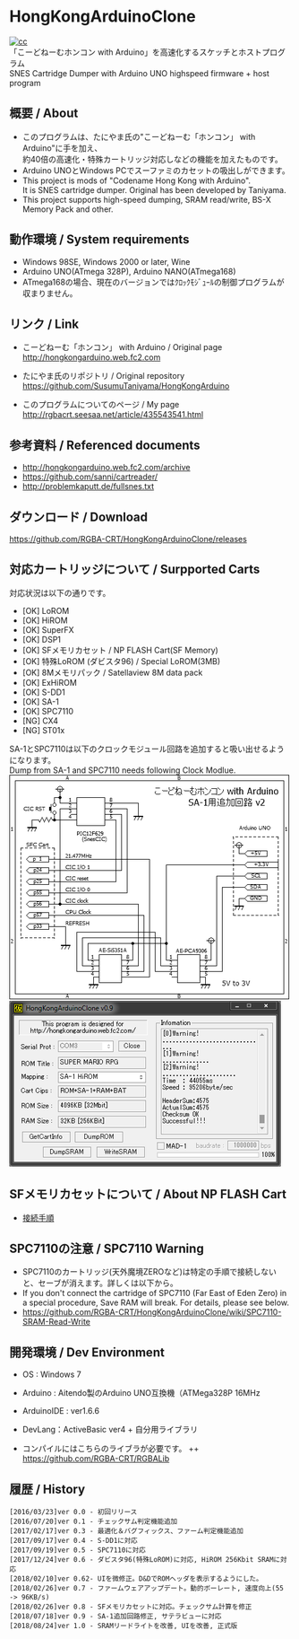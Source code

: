 # HongKongArduinoClone
[![cc](https://licensebuttons.net/l/by-nc/4.0/88x31.png)](https://creativecommons.org/licenses/by-nc/4.0/)  
 「こーどねーむホンコン with Arduino」を高速化するスケッチとホストプログラム  
SNES Cartridge Dumper with Arduino UNO highspeed firmware + host program  


## 概要 / About
+ このプログラムは、たにやま氏の"こーどねーむ「ホンコン」 with Arduino"に手を加え、  
  約40倍の高速化・特殊カートリッジ対応しなどの機能を加えたものです。
+ Arduino UNOとWindows PCでスーファミのカセットの吸出しができます。
+ This project is mods of "Codename Hong Kong with Arduino".   
  It is SNES cartridge dumper. Original has been developed by Taniyama.   
+ This project supports high-speed dumping, SRAM read/write, BS-X Memory Pack and other.  


## 動作環境 / System requirements
+ Windows 98SE, Windows 2000 or later, Wine
+ Arduino UNO(ATmega 328P), Arduino NANO(ATmega168)
+ ATmega168の場合、現在のバージョンではｸﾛｯｸﾓｼﾞｭｰﾙの制御プログラムが収まりません。


## リンク / Link
+ こーどねーむ「ホンコン」 with Arduino / Original page  
  <http://hongkongarduino.web.fc2.com>

+ たにやま氏のリポジトリ / Original repository  
  <https://github.com/SusumuTaniyama/HongKongArduino>

+ このプログラムについてのページ / My page  
  <http://rgbacrt.seesaa.net/article/435543541.html>


## 参考資料 / Referenced documents
 * <http://hongkongarduino.web.fc2.com/archive>  
 * <https://github.com/sanni/cartreader/> 
 * <http://problemkaputt.de/fullsnes.txt>  


## ダウンロード / Download
<https://github.com/RGBA-CRT/HongKongArduinoClone/releases>


## 対応カートリッジについて / Surpported Carts
対応状況は以下の通りです。
 * [OK] LoROM
 * [OK] HiROM
 * [OK] SuperFX
 * [OK] DSP1
 * [OK] SFメモリカセット / NP FLASH Cart(SF Memory)
 * [OK] 特殊LoROM (ダビスタ96) / Special LoROM(3MB)
 * [OK] 8Mメモリパック / Satellaview 8M data pack
 * [OK] ExHiROM
 * [OK] S-DD1
 * [OK] SA-1
 * [OK] SPC7110
 * [NG] CX4
 * [NG] ST01x
  
SA-1とSPC7110は以下のクロックモジュール回路を追加すると吸い出せるようになります。  
Dump from SA-1 and SPC7110 needs following Clock Modlue.  
![回路図](https://raw.githubusercontent.com/RGBA-CRT/HongKongArduinoClone/master/ss/SA1.png "回路図")   
![SS](https://raw.githubusercontent.com/RGBA-CRT/HongKongArduinoClone/master/ss/SA1SS.png "SS")  　　　  　


## SFメモリカセットについて / About NP FLASH Cart
+ [接続手順](https://github.com/RGBA-CRT/HongKongArduinoClone/wiki/SF-Memory)


## SPC7110の注意 / SPC7110 Warning
+ SPC7110のカートリッジ(天外魔境ZEROなど)は特定の手順で接続しないと、セーブが消えます。詳しくは以下から。
+ If you don't connect the cartridge of SPC7110 (Far East of Eden Zero) in a special procedure,
  Save RAM will break. For details, please see below.
+ <https://github.com/RGBA-CRT/HongKongArduinoClone/wiki/SPC7110-SRAM-Read-Write>


## 開発環境 / Dev Environment
+ OS : Windows 7
+ Arduino : Aitendo製のArduino UNO互換機（ATMega328P 16MHz
+ ArduinoIDE : ver1.6.6
+ DevLang：ActiveBasic ver4 + 自分用ライブラリ

+ コンパイルにはこちらのライブラが必要です。
++ https://github.com/RGBA-CRT/RGBALib
 

## 履歴 / History
    [2016/03/23]ver 0.0 - 初回リリース
    [2016/07/20]ver 0.1 - チェックサム判定機能追加
    [2017/02/17]ver 0.3 - 最適化＆バグフィックス、ファーム判定機能追加
    [2017/09/17]ver 0.4 - S-DD1に対応
    [2017/09/19]ver 0.5 - SPC7110に対応
    [2017/12/24]ver 0.6 - ダビスタ96(特殊LoROM)に対応, HiROM 256Kbit SRAMに対応
    [2018/02/10]ver 0.62- UIを微修正。D&DでROMヘッダを表示するようにした。
    [2018/02/26]ver 0.7 - ファームウェアアップデート。動的ボーレート, 速度向上(55 -> 96KB/s)
    [2018/02/26]ver 0.8 - SFメモリカセットに対応。チェックサム計算を修正
    [2018/07/18]ver 0.9 - SA-1追加回路修正, サテラビューに対応
    [2018/08/24]ver 1.0 - SRAMリードライトを改善, UIを改善, 正式版
